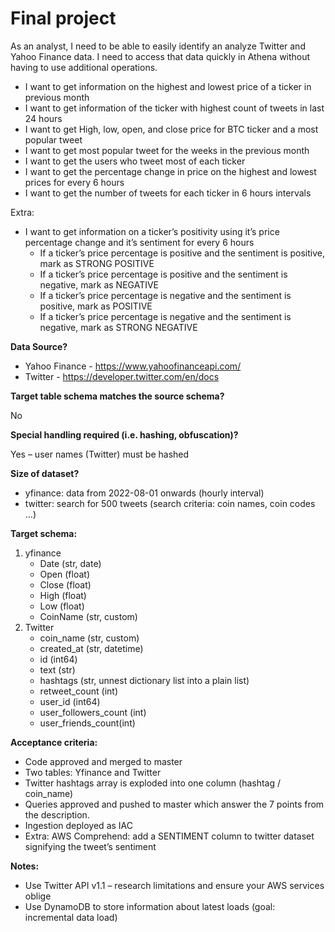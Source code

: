 # Final project

As an analyst, I need to be able to easily identify an analyze Twitter and Yahoo Finance data.
I need to access that data quickly in Athena without having to use additional operations.

- I want to get information on the highest and lowest price of a ticker in previous month 
- I want to get information of the ticker with highest count of tweets in last 24 hours
- I want to get High, low, open, and close price for BTC ticker and a most popular tweet
- I want to get most popular tweet for the weeks in the previous month
- I want to get the users who tweet most of each ticker
- I want to get the percentage change in price on the highest and lowest prices for every 6 hours
- I want to get the number of tweets for each ticker in 6 hours intervals

Extra:

- I want to get information on a ticker’s positivity using it’s price percentage change and it’s sentiment for every 6 hours 
    - If a ticker’s price percentage is positive and the sentiment is positive, mark as STRONG POSITIVE
    - If a ticker’s price percentage is positive and the sentiment is negative, mark as NEGATIVE
    - If a ticker’s price percentage is negative and the sentiment is positive, mark as POSITIVE
    - If a ticker’s price percentage is negative and the sentiment is negative, mark as STRONG NEGATIVE


**Data Source?**

* Yahoo Finance - https://www.yahoofinanceapi.com/
* Twitter - https://developer.twitter.com/en/docs

**Target table schema matches the source schema?**

No

**Special handling required (i.e. hashing, obfuscation)?**

Yes – user names (Twitter) must be hashed

**Size of dataset?**

- yfinance: data from 2022-08-01 onwards (hourly interval)
- twitter: search for 500 tweets (search criteria: coin names, coin codes …)

**Target schema:**

1.	yfinance
    - Date (str, date)
    - Open (float)
    - Close (float)
    - High (float)
    - Low (float)
    - CoinName (str, custom)
2.	Twitter
    - coin_name (str, custom)
    - created_at (str, datetime)
    - id (int64)
    - text (str)
    - hashtags (str, unnest dictionary list into a plain list)
    - retweet_count (int)
    - user_id (int64)
    - user_followers_count (int)
    - user_friends_count(int)

**Acceptance criteria:**

- Code approved and merged to master
- Two tables: Yfinance and Twitter
- Twitter hashtags array is exploded into one column (hashtag / coin_name)
- Queries approved and pushed to master which answer the 7 points from the description.
- Ingestion deployed as IAC
- Extra: AWS Comprehend: add a SENTIMENT column to twitter dataset signifying the tweet’s sentiment

**Notes:**

- Use Twitter API v1.1 – research limitations and ensure your AWS services oblige
- Use DynamoDB to store information about latest loads (goal: incremental data load)
